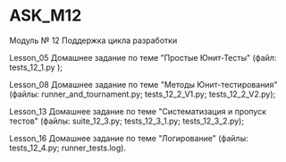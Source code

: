 # ASK_M12
Модуль № 12 Поддержка цикла разработки

Lesson_05 Домашнее задание по теме "Простые Юнит-Тесты" (файл: tests_12_1.py );

Lesson_08 Домашнее задание по теме "Методы Юнит-тестирования" (файлы: runner_and_tournament.py; tests_12_2_V1.py; tests_12_2_V2.py);

Lesson_13 Домашнее задание по теме "Систематизация и пропуск тестов" (файлы: suite_12_3.py; tests_12_3_1.py; tests_12_3_2.py);

Lesson_16 Домашнее задание по теме "Логирование" (файлы: tests_12_4.py; runner_tests.log).
